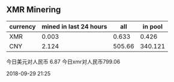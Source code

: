 ## XMR Minering

|currency|mined in last 24 hours|all|in pool|
|---|---|---|---|
|XMR|0.003|0.633|0.426|
|CNY|2.124|505.66|340.121|

今日美元对人民币 6.87	今日xmr对人民币799.06


2018-09-29 21:25